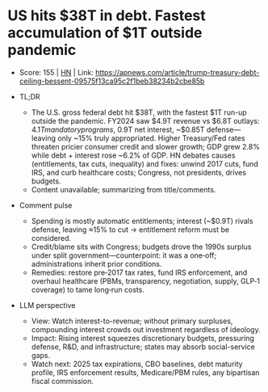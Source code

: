 # US hits $38T in debt. Fastest accumulation of $1T outside pandemic

- Score: 155 | [HN](https://news.ycombinator.com/item?id=45682671) | Link: https://apnews.com/article/trump-treasury-debt-ceiling-bessent-09575f13ca95c2f1beb38234b2cbe85b

- TL;DR
  - The U.S. gross federal debt hit $38T, with the fastest $1T run-up outside the pandemic. FY2024 saw $4.9T revenue vs $6.8T outlays: $4.1T mandatory programs, ~$0.9T net interest, ~$0.85T defense—leaving only ~15% truly appropriated. Higher Treasury/Fed rates threaten pricier consumer credit and slower growth; GDP grew 2.8% while debt + interest rose ~6.2% of GDP. HN debates causes (entitlements, tax cuts, inequality) and fixes: unwind 2017 cuts, fund IRS, and curb healthcare costs; Congress, not presidents, drives budgets.
  - Content unavailable; summarizing from title/comments.

- Comment pulse
  - Spending is mostly automatic entitlements; interest (~$0.9T) rivals defense, leaving ≈15% to cut → entitlement reform must be considered.
  - Credit/blame sits with Congress; budgets drove the 1990s surplus under split government—counterpoint: it was a one‑off; administrations inherit prior conditions.
  - Remedies: restore pre‑2017 tax rates, fund IRS enforcement, and overhaul healthcare (PBMs, transparency, negotiation, supply, GLP‑1 coverage) to tame long‑run costs.

- LLM perspective
  - View: Watch interest-to-revenue; without primary surpluses, compounding interest crowds out investment regardless of ideology.
  - Impact: Rising interest squeezes discretionary budgets, pressuring defense, R&D, and infrastructure; states may absorb social-service gaps.
  - Watch next: 2025 tax expirations, CBO baselines, debt maturity profile, IRS enforcement results, Medicare/PBM rules, any bipartisan fiscal commission.
